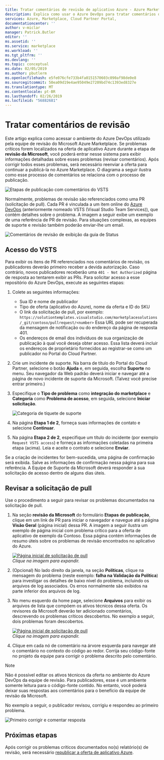 ```yaml
---
title: Tratar comentários de revisão de aplicativo Azure - Azure Marketplace | Microsoft Docs
description: Explica como usar o Azure DevOps para tratar comentários de revisão para ofertas de aplicativos Azure do Azure Marketplace.
services: Azure, Marketplace, Cloud Partner Portal,
documentationcenter: ''
author: v-miclar
manager: Patrick.Butler
editor: ''
ms.assetid: ''
ms.service: marketplace
ms.workload: ''
ms.tgt_pltfrm: ''
ms.devlang: ''
ms.topic: conceptual
ms.date: 02/05/2019
ms.author: pbutlerm
ms.openlocfilehash: e5fe076cfe733b4fa0151570603c090af98de0e8
ms.sourcegitcommit: 50ea09d19e4ae95049e27209bd74c1393ed8327e
ms.translationtype: MT
ms.contentlocale: pt-BR
ms.lasthandoff: 02/26/2019
ms.locfileid: "56882681"
---
```

# <a name="handling-review-feedback"></a>Tratar comentários de revisão

Este artigo explica como acessar o ambiente do Azure DevOps utilizado pela equipe de revisão do Microsoft Azure Marketplace.  Se problemas críticos forem localizados na oferta de aplicativo Azure durante a etapa de **revisão da Microsoft**, você poderá entrar nesse sistema para exibir informações detalhadas sobre esses problemas (revisar comentários).  Após corrigir todos esses problemas, será necessário reenviar a oferta para continuar a publicá-la no Azure Marketplace.  O diagrama a seguir ilustra como esse processo de comentários se relaciona com o processo de publicação.

![Etapas de publicação com comentários do VSTS](./media/pub-flow-vsts-access.png)

Normalmente, problemas de revisão são referenciados como uma PR (solicitação de pull).  Cada PR é vinculada a um item online do [Azure DevOps](https://azure.microsoft.com/services/devops/) (anteriormente nomeado VSTS (Visual Studio Team Services)), que contém detalhes sobre o problema.  A imagem a seguir exibe um exemplo de uma referência de PR de revisão.  Para situações complexas, as equipes de suporte e revisão também poderão enviar-lhe um email. 

![Comentários de revisão de exibição da guia de Status](./media/status-tab-ms-review.png)


## <a name="vsts-access"></a>Acesso do VSTS

Para exibir os itens de PR referenciados nos comentários de revisão, os publicadores deverão primeiro receber a devida autorização.  Caso contrário, novos publicadores receberão uma `401 - Not Authorized` página de resposta ao tentarem exibir as PRs.  Para solicitar acesso a esse repositório do Azure DevOps, execute as seguintes etapas:

1. Colete as seguintes informações:
    - Sua ID e nome de publicador
    - Tipo de oferta (aplicativo do Azure), nome da oferta e ID do SKU
    - O link da solicitação de pull, por exemplo: `https://solutiontemplates.visualstudio.com/marketplacesolutions/_git/contoso/pullrequest/<number>` Essa URL pode ser recuperada da mensagem de notificação ou do endereço da página de resposta 401.
    - Os endereços de email dos indivíduos de sua organização de publicação à qual você deseja obter acesso.  Essa lista deverá incluir os endereços de proprietário fornecidos ao registrar-se como um publicador no Portal do Cloud Partner.
2. Crie um incidente de suporte.  Na barra de título do Portal do Cloud Partner, selecione o botão **Ajuda** e, em seguida, escolha **Suporte** no menu.  Seu navegador da Web padrão deverá iniciar e navegar até a página de novo incidente de suporte da Microsoft.  (Talvez você precise entrar primeiro.)
3. Especifique o **Tipo de problema** como **integração do marketplace** e **Categoria** como **Problema de acesso**, em seguida, selecione **Iniciar solicitação**.

    ![Categoria de tíquete de suporte](./media/support-incident1.png)

4. Na página **Etapa 1 de 2**, forneça suas informações de contato e selecione **Continuar**.
5. Na página **Etapa 2 de 2**, especifique um título do incidente (por exemplo `Request VSTS access`) e forneça as informações coletadas na primeira etapa (acima).  Leia e aceite o contrato e selecione **Enviar**.

Se a criação de incidentes for bem-sucedida, uma página de confirmação será exibida.  Salve as informações de confirmação nessa página para sua referência.  A Equipe de Suporte da Microsoft deverá responder à sua solicitação de acesso dentro de alguns dias úteis.


## <a name="reviewing-the-pull-request"></a>Revisar a solicitação de pull 

Use o procedimento a seguir para revisar os problemas documentados na solicitação de pull.

1. Na seção **revisão da Microsoft** do formulário **Etapas de publicação**, clique em um link de PR para iniciar o navegador e navegue até a página **Visão Geral** (página inicial) dessa PR.  A imagem a seguir ilustra um exemplo de página inicial com problema crítico para a oferta de aplicativo de exemplo da Contoso.  Essa página contém informações de resumo úteis sobre os problemas de revisão encontrados no aplicativo do Azure.  

    [![Página inicial de solicitação de pull](./media/pr-home-page-thumb.png)](./media/pr-home-page.png)
    <br/> *Clique na imagem para expandir.*
    
2. (Opcional) No lado direito da janela, na seção **Políticas**, clique na mensagem do problema (neste exemplo: **falha na Validação da Política**) para investigar os detalhes de baixo nível do problema, incluindo os arquivos de log associados.  Os erros normalmente são exibidos na parte inferior dos arquivos de log.

3. No menu esquerdo da home page, selecione **Arquivos** para exibir os arquivos de lista que compõem os ativos técnicos dessa oferta.  Os revisores da Microsoft deverão ter adicionado comentários, descrevendo os problemas críticos descobertos.  No exemplo a seguir, dois problemas foram descobertos. 

    [![Página inicial de solicitação de pull](./media/pr-files-page-thumb.png)](./media/pr-files-page.png)
    <br/> *Clique na imagem para expandir.*

4. Clique em cada nó de comentário na árvore esquerda para navegar até o comentário no contexto do código ao redor.  Corrija seu código-fonte no projeto da equipe para corrigir o problema descrito pelo comentário.

> [!Note]
> Não é possível editar os ativos técnicos da oferta no ambiente do Azure DevOps da equipe de revisão.  Para publicadores, esse é um ambiente somente leitura para o código-fonte contido.  No entanto, você poderá deixar suas respostas aos comentários para o benefício da equipe de revisão da Microsoft.

   No exemplo a seguir, o publicador revisou, corrigiu e respondeu ao primeiro problema.

   ![Primeiro corrigir e comentar resposta](./media/first-comment-reply.png)


## <a name="next-steps"></a>Próximas etapas

Após corrigir os problemas críticos documentados no(s) relatório(s) de revisão, será necessário [republicar a oferta de aplicativo Azure](./cpp-publish-offer.md).
